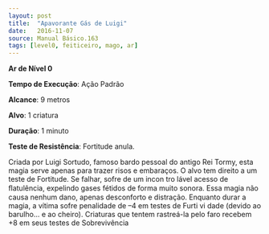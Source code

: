 ```yaml
---
layout: post
title:  "Apavorante Gás de Luigi"
date:   2016-11-07
source: Manual Básico.163
tags: [level0, feiticeiro, mago, ar]
---
```


**Ar de Nível 0**

**Tempo de Execução**: Ação Padrão

**Alcance**: 9 metros

**Alvo**: 1 criatura

**Duração**: 1 minuto

**Teste de Resistência**: Fortitude anula.

Criada por Luigi Sortudo, famoso bardo pessoal do antigo Rei Tormy, esta magia
serve apenas para trazer risos e embaraços.
O alvo tem direito a um teste de Fortitude.
Se falhar, sofre de um incon tro lável acesso
de ﬂatulência, expelindo gases fétidos de forma muito sonora. Essa magia não causa nenhum dano, apenas desconforto e distração.
Enquanto durar a magia, a vítima sofre
penalidade de –4 em testes de Furti vi dade
(devido ao barulho... e ao cheiro). Criaturas
que tentem rastreá-la pelo faro recebem +8
em seus testes de Sobrevivência